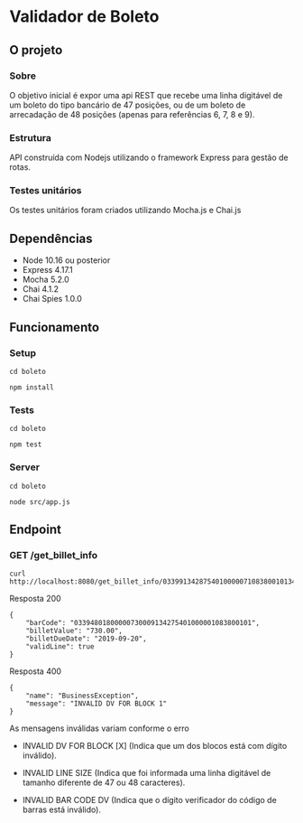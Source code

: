 # Validador de Boleto

## O projeto

### Sobre


O objetivo inicial é expor uma api REST que recebe uma linha digitável de um boleto do tipo bancário de 47 posições, ou de um boleto de arrecadação de 48 posições (apenas para referências 6, 7, 8 e 9).



### Estrutura


API construída com Nodejs utilizando o framework Express para gestão de rotas.



### Testes unitários
Os testes unitários foram criados utilizando Mocha.js e Chai.js


## Dependências

- Node 10.16 ou posterior
- Express 4.17.1
- Mocha 5.2.0
- Chai 4.1.2
- Chai Spies 1.0.0

## Funcionamento

### Setup


```
cd boleto

npm install
```


### Tests

```
cd boleto

npm test
```

### Server

```
cd boleto

node src/app.js
```


## Endpoint

### GET /get_billet_info

```
curl http://localhost:8080/get_billet_info/03399134287540100000710838001013480180000073000 
```

Resposta 200 
```
{
	"barCode": "03394801800000730009134275401000001083800101",
	"billetValue": "730.00",
	"billetDueDate": "2019-09-20",
	"validLine": true
}
```

Resposta 400
```
{
    "name": "BusinessException",
    "message": "INVALID DV FOR BLOCK 1"
}

```

As mensagens inválidas variam conforme o erro

- INVALID DV FOR BLOCK [X] (Indica que um dos blocos está com dígito inválido).

- INVALID LINE SIZE (Indica que foi informada uma linha digitável de tamanho diferente de 47 ou 48 caracteres).


- INVALID BAR CODE DV (Indica que o dígito verificador do código de barras está inválido).

